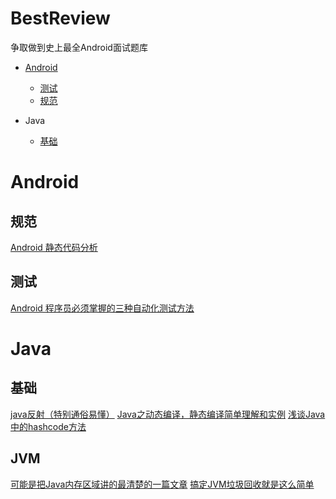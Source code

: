 # BestReview
争取做到史上最全Android面试题库

- [Android](#Android)
  - [测试](#测试)
  - [规范](#规范)

- Java
  - [基础](#基础)

# Android
## 规范
[Android 静态代码分析](https://blog.csdn.net/u010420435/article/details/69605583)
## 测试
[Android 程序员必须掌握的三种自动化测试方法](https://www.cnblogs.com/punkisnotdead/p/5103323.html)

# Java
## 基础
[java反射（特别通俗易懂）](https://blog.csdn.net/lwl20140904/article/details/80163880)
[Java之动态编译，静态编译简单理解和实例](https://www.jianshu.com/p/781987c1db8a)
[浅谈Java中的hashcode方法](https://www.cnblogs.com/dolphin0520/p/3681042.html)

## JVM
[可能是把Java内存区域讲的最清楚的一篇文章](https://mp.weixin.qq.com/s?__biz=Mzg2OTA0Njk0OA==&mid=2247484884&amp;idx=1&amp;sn=0d9b841ce0fc300c78ade2a87ffbfb46&source=41#wechat_redirect)
[搞定JVM垃圾回收就是这么简单](https://blog.csdn.net/qq_34337272/article/details/82177383)
